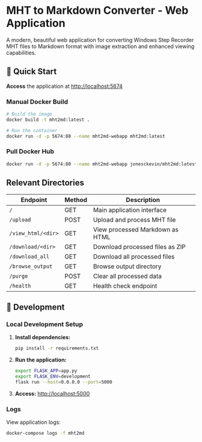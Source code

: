 # MHT to Markdown Converter - Web Application

A modern, beautiful web application for converting Windows Step Recorder MHT files to Markdown format with image extraction and enhanced viewing capabilities.

## 🚀 Quick Start
**Access** the application at [http://localhost:5674](http://localhost:5674)

### Manual Docker Build

```bash
# Build the image
docker build -t mht2md:latest .

# Run the container
docker run -d -p 5674:80 --name mht2md-webapp mht2md:latest
```

### Pull Docker Hub

```bash
docker run -d -p 5674:80 --name mht2md-webapp jonesckevin/mht2md:latest
```

##  Relevant Directories

| Endpoint | Method | Description |
|----------|--------|-------------|
| `/` | GET | Main application interface |
| `/upload` | POST | Upload and process MHT file |
| `/view_html/<dir>` | GET | View processed Markdown as HTML |
| `/download/<dir>` | GET | Download processed files as ZIP |
| `/download_all` | GET | Download all processed files |
| `/browse_output` | GET | Browse output directory |
| `/purge` | POST | Clear all processed data |
| `/health` | GET | Health check endpoint |

## 🔧 Development

### Local Development Setup

1. **Install dependencies:**
   ```bash
   pip install -r requirements.txt
   ```

2. **Run the application:**
   ```bash
   export FLASK_APP=app.py
   export FLASK_ENV=development
   flask run --host=0.0.0.0 --port=5000
   ```

3. **Access:** [http://localhost:5000](http://localhost:5000)

### Logs
View application logs:
```bash
docker-compose logs -f mht2md
```
